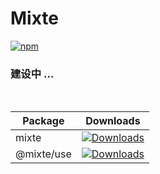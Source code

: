 # Mixte

[![npm](https://img.shields.io/npm/v/mixte.svg)](https://www.npmjs.com/package/mixte)

### 建设中 ...

<br>

| Package | Downloads |
| ------- | --------- |
| mixte | [![Downloads](https://img.shields.io/npm/dm/mixte.svg)](https://www.npmjs.com/package/mixte) |
| @mixte/use | [![Downloads](https://img.shields.io/npm/dm/@mixte/use.svg)](https://www.npmjs.com/package/@mixte/use) |

